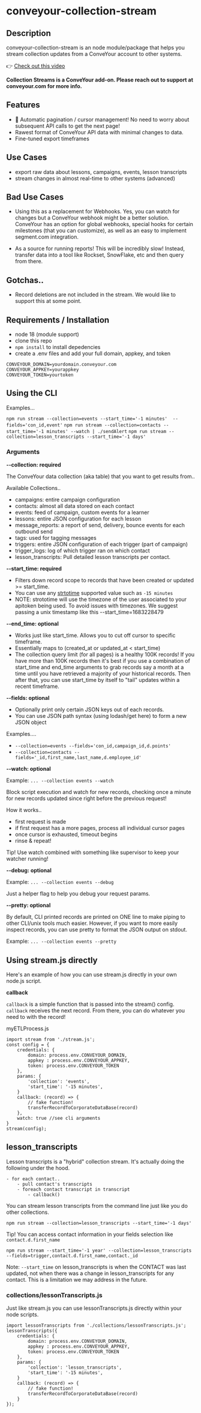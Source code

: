 # conveyour-collection-stream

## Description
conveyour-collection-stream is an node module/package that helps you stream collection updates from a ConveYour account to other systems. 

👉 [Check out this video](https://vimeo.com/823883732/44c3da8118)

**Collection Streams is a ConveYour add-on. Please reach out to support at conveyour.com for more info.** 

## Features
- 💪 Automatic pagination / cursor management! No need to worry about subsequent API calls to get the next page!
- Rawest format of ConveYour API data with minimal changes to data. 
- Fine-tuned export timeframes

## Use Cases
- export raw data about lessons, campaigns, events, lesson transcripts
- stream changes in almost real-time to other systems (advanced)

## Bad Use Cases
- Using this as a replacement for Webhooks. Yes, you can watch for changes but a ConveYour webhook might be a better solution. ConveYour has an option for global webhooks, special hooks for certain milestones (that you can customize), as well as an easy to implement segment.com integration.

- As a source for running reports! This will be incredibly slow! Instead, transfer data into a tool like Rockset, SnowFlake, etc and then query from there.

## Gotchas..

- Record deletions are not included in the stream. We would like to support this at some point. 

## Requirements / Installation
- node 18 (module support)
- clone this repo
- `npm install` to install depedencies
- create a .env files and add your full domain, appkey, and token

```
CONVEYOUR_DOMAIN=yourdomain.conveyour.com
CONVEYOUR_APPKEY=yourappkey
CONVEYOUR_TOKEN=yourtoken
```

## Using the CLI

Examples...

`npm run stream --collection=events --start_time='-1 minutes'  --fields='con_id,event'`
`npm run stream --collection=contacts --start_time='-1 minutes' --watch | ./sendAlert`
`npm run stream --collection=lesson_transcripts --start_time='-1 days'`

### Arguments

**--collection: required**

The ConveYour data collection (aka table) that you want to get results from..

Available Collections.. 

- campaigns: entire campaign configuration
- contacts: almost all data stored on each contact
- events: feed of campaign, custom events for a learner
- lessons: entire JSON configuration for each lesson
- message_reports: a report of send, delivery, bounce events for each outbound send
- tags: used for tagging messages 
- triggers: entire JSON configuration of each trigger (part of campaign)
- trigger_logs: log of which trigger ran on which contact
- lesson_transcripts: Pull detailed lesson transcripts per contact. 

**--start_time: required**

- Filters down record scope to records that have been created or updated >= start_time. 
- You can use any [strtotime](https://www.php.net/manual/en/function.strtotime.php) supported value such as `-15 minutes`
- NOTE: strototime will use the timezone of the user associated to your apitoken being used. To avoid issues with timezones. We suggest passing a unix timestamp like this --start_time=1683228479

**--end_time: optional**

- Works just like start_time. Allows you to cut off cursor to specific timeframe.
- Essentially maps to (created_at or updated_at < start_time)
- The collection query limit (for all pages) is a healthy 100K records! If you have more than 100K records then it's best if you use a combination of start_time and end_time arguments to grab records say a month at a time until you have retrieved a majority of your historical records. Then after that, you can use start_time by itself to "tail" updates within a recent timeframe.

**--fields: optional**

- Optionally print only certain JSON keys out of each records. 
- You can use JSON path syntax (using lodash/get here) to form a new JSON object 

Examples....

- `--collection=events --fields='con_id,campaign_id,d.points'`
- `--collection=contacts --fields='_id,first_name,last_name,d.employee_id'`

**--watch: optional**

Example: `... --collection events --watch`

Block script execution and watch for new records, checking once a minute for new records updated since right before the previous request!

How it works.. 

- first request is made
- if first request has a more pages, process all individual cursor pages
- once cursor is exhausted, timeout begins
- rinse & repeat!

Tip! Use watch combined with something like supervisor to keep your watcher running!

**--debug: optional**

Example: `... --collection events --debug`

Just a helper flag to help you debug your request params. 

**--pretty: optional**

By default, CLI printed records are printed on ONE line to make piping to other CLI/unix tools much easier. However, if you want to more easily inspect records, you can use pretty to format the JSON output on stdout.

Example: `... --collection events --pretty`

## Using stream.js directly

Here's an example of how you can use stream.js directly in your own node.js script.

**callback**

`callback` is a simple function that is passed into the stream() config. `callback` receives the next record. From there, you can do whatever you need to with the record!

myETLProcess.js
```
import stream from './stream.js';
const config = {
    credentials: {
        domain: process.env.CONVEYOUR_DOMAIN,
        appkey : process.env.CONVEYOUR_APPKEY,
        token: process.env.CONVEYOUR_TOKEN
    },
    params: {
        'collection': 'events',
        'start_time': '-15 minutes',
    }
    callback: (record) => {
        // fake function!
        transferRecordToCorporateDataBase(record)
    },
    watch: true //see cli arguments
}
stream(config);

```

## lesson_transcripts

Lesson transcripts is a "hybrid" collection stream. It's actually doing the following under the hood. 

```
- for each contact.. 
    - pull contact's transcripts
    - foreach contact transcript in transcript
        - callback()
```

You can stream lesson transcripts from the command line just like you do other collections.

`npm run stream --collection=lesson_transcripts --start_time='-1 days'`

Tip! You can access contact information in your fields selection like `contact.d.first_name`

`npm run stream --start_time='-1 year' --collection=lesson_transcripts --fields=trigger,contact.d.first_name,contact._id`

Note: `--start_time` on lesson_transcripts is when the CONTACT was last updated, not when there was a change in lesson_transcripts for any contact. This is a limitation we may address in the future. 

### collections/lessonTranscripts.js

Just like stream.js you can use lessonTranscripts.js directly within your node scripts.

```
import lessonTranscripts from './collections/lessonTranscripts.js';
lessonTranscripts({
    credentials: {
        domain: process.env.CONVEYOUR_DOMAIN,
        appkey : process.env.CONVEYOUR_APPKEY,
        token: process.env.CONVEYOUR_TOKEN
    },
    params: {
        'collection': 'lesson_transcripts',
        'start_time': '-15 minutes',
    }
    callback: (record) => {
        // fake function!
        transferRecordToCorporateDataBase(record)
    }
});
```